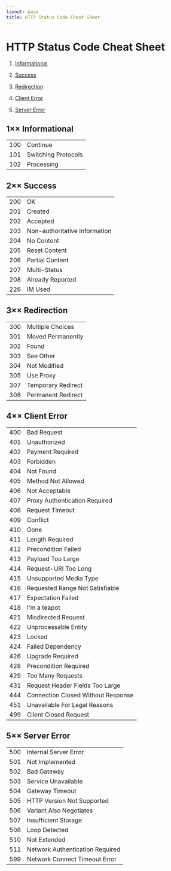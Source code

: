 ```yaml
---
layout: page
title: HTTP Status Code Cheat Sheet
---
```

# HTTP Status Code Cheat Sheet

1. [Informational](#1-informational)

2. [Success](#2-success)

3. [Redirection](#3-redirection)

4. [Client Error](#4-client-error)

5. [Server Error](#5-server-error)

## 1×× Informational

|      |                     |
| :--- | ------------------- |
| 100  | Continue            |
| 101  | Switching Protocols |
| 102  | Processing          |

## 2×× Success

|      |                               |
| :--- | ----------------------------- |
| 200  | OK                            |
| 201  | Created                       |
| 202  | Accepted                      |
| 203  | Non-authoritative Information |
| 204  | No Content                    |
| 205  | Reset Content                 |
| 206  | Partial Content               |
| 207  | Multi-Status                  |
| 208  | Already Reported              |
| 226  | IM Used                       |

## 3×× Redirection

|      |                    |
| :--- | ------------------ |
| 300  | Multiple Choices   |
| 301  | Moved Permanently  |
| 302  | Found              |
| 303  | See Other          |
| 304  | Not Modified       |
| 305  | Use Proxy          |
| 307  | Temporary Redirect |
| 308  | Permanent Redirect |

## 4×× Client Error

|      |                                    |
| :--- | ---------------------------------- |
| 400  | Bad Request                        |
| 401  | Unauthorized                       |
| 402  | Payment Required                   |
| 403  | Forbidden                          |
| 404  | Not Found                          |
| 405  | Method Not Allowed                 |
| 406  | Not Acceptable                     |
| 407  | Proxy Authentication Required      |
| 408  | Request Timeout                    |
| 409  | Conflict                           |
| 410  | Gone                               |
| 411  | Length Required                    |
| 412  | Precondition Failed                |
| 413  | Payload Too Large                  |
| 414  | Request-URI Too Long               |
| 415  | Unsupported Media Type             |
| 416  | Requested Range Not Satisfiable    |
| 417  | Expectation Failed                 |
| 418  | I'm a teapot                       |
| 421  | Misdirected Request                |
| 422  | Unprocessable Entity               |
| 423  | Locked                             |
| 424  | Failed Dependency                  |
| 426  | Upgrade Required                   |
| 428  | Precondition Required              |
| 429  | Too Many Requests                  |
| 431  | Request Header Fields Too Large    |
| 444  | Connection Closed Without Response |
| 451  | Unavailable For Legal Reasons      |
| 499  | Client Closed Request              |

## 5×× Server Error

|      |                                 |
| :--- | ------------------------------- |
| 500  | Internal Server Error           |
| 501  | Not Implemented                 |
| 502  | Bad Gateway                     |
| 503  | Service Unavailable             |
| 504  | Gateway Timeout                 |
| 505  | HTTP Version Not Supported      |
| 506  | Variant Also Negotiates         |
| 507  | Insufficient Storage            |
| 508  | Loop Detected                   |
| 510  | Not Extended                    |
| 511  | Network Authentication Required |
| 599  | Network Connect Timeout Error   |
